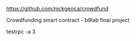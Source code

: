 https://github.com/nickgeoca/crowdfund

Crowdfunding smart contract - b9lab final project

testrpc -a 3